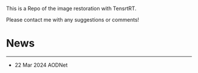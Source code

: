 This is a Repo of the image restoration with TensrtRT.

Please contact me with any suggestions or comments!

# News
***

- 22 Mar 2024 AODNet

